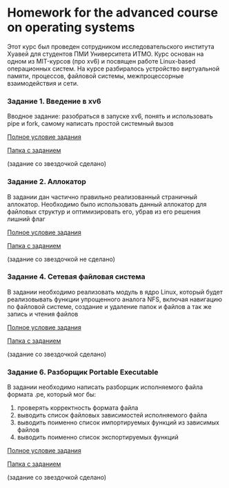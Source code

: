# Homework for the advanced course on operating systems

Этот курс был проведен сотрудником исследовательского института Хуавей для студентов ПМИ Университета ИТМО. Курс основан на одном из MIT-курсов (про xv6) и посвящен работе Linux-based операционных систем. На курсе разбиралось устройство виртуальной памяти, процессов, файловой системы, межпроцессорные взаимодействия и сети.

### Задание 1. Введение в xv6

Вводное задание: разобраться в запуске xv6, понять и использовать pipe и fork, самому написать простой системный вызов

[Полное условие задания](https://github.com/Vane4kaHochetProgat/Os-Adv/blob/master/os-2022-intro-Vane4kaHochetProgat/README.md)

[Папка с заданием](https://github.com/Vane4kaHochetProgat/Os-Adv/tree/master/os-2022-intro-Vane4kaHochetProgat)

(задание со звездочкой сделано)

### Задание 2. Аллокатор

В задании дан частично правильно реализованный страничный аллокатор. Необходимо было использовать данный аллокатор для файловых структур и оптимизировать его, убрав из его решения лишний флаг

[Полное условие задания](https://github.com/Vane4kaHochetProgat/Os-Adv/blob/master/os-2022-alloc-Vane4kaHochetProgat/README.md)

[Папка с заданием](https://github.com/Vane4kaHochetProgat/Os-Adv/tree/master/os-2022-alloc-Vane4kaHochetProgat)

(задание со звездочкой не сделано)

### Задание 4. Сетевая файловая система

В задании необходимо реализовать модуль в ядро Linux, который будет реализовывать функции упрощенного аналога NFS, включая навигацию по файловой системе, создание и удаление папок и файлов а так же запись и чтения файлов

[Полное условие задания](https://github.com/Vane4kaHochetProgat/Os-Adv/blob/master/os-2022-networkfs-Vane4kaHochetProgat/README.md)

[Папка с заданием](https://github.com/Vane4kaHochetProgat/Os-Adv/tree/master/os-2022-networkfs-Vane4kaHochetProgat)

(задание со звездочкой сделано)

### Задание 6. Разборщик Portable Executable

В задании необходимо написать разборщик исполняемого файла формата .pe, который мог бы: 
1. проверять корректность формата файла
2. выводить список файловых зависимостей исполняемого файла
3. выводить поименно список импортируемых функций из зависимых файлов
4. выводить поименно список экспортируемых функций

[Полное условие задания](https://github.com/Vane4kaHochetProgat/Os-Adv/blob/master/os-2022-pe-Vane4kaHochetProgat/README.md)

[Папка с заданием](https://github.com/Vane4kaHochetProgat/Os-Adv/tree/master/os-2022-pe-Vane4kaHochetProgat)


(задание со звездочкой сделано)